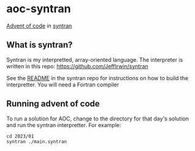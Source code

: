 
# aoc-syntran

[Advent of code](https://adventofcode.com/) in [syntran](https://adventofcode.com/)

## What is syntran?

Syntran is my interpretted, array-oriented language.  The interpreter is written in this repo:  https://github.com/JeffIrwin/syntran

See the [README](https://github.com/JeffIrwin/syntran) in the syntran repo for instructions on how to build the interpretter.  You will need a Fortran compiler 

## Running advent of code

To run a solution for AOC, change to the directory for that day's solution and run the syntran interpretter.  For example:

```
cd 2023/01
syntran ./main.syntran
```
